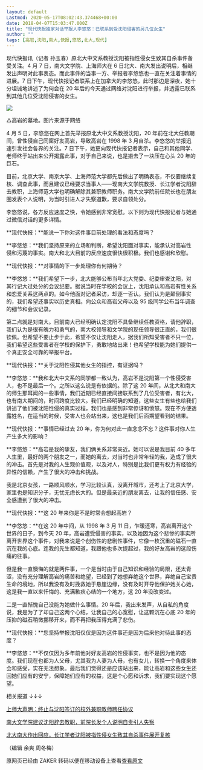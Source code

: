 ```yaml
---
layout: default
Lastmod: 2020-05-17T08:02:43.374468+00:00
date: 2018-04-07T15:03:47.000Z
title: "现代快报独家对话举报人李悠悠：已联系到受沈阳侵害的另几位女生"
author: ""
tags: [高岩,沈阳,南大,快报,悠悠,北大,现代]
---
```


现代快报讯（记者 孙玉春）原北大中文系教授沈阳被指性侵女生致其自杀事件备受关注。4 月 7 日，南大文学院、上海师大在 6 日北大、南大发出说明后，相继发出声明对此事表态。而此事件的当事一方、举报者李悠悠也一直在关注着事情的进展。7 日下午，现代快报记者联系上在加拿大的李悠悠，此时那边是深夜，她十分坦诚地讲述了为何会在 20 年后的今天通过网络对沈阳进行举报，并透露已联系到其他几位受沈阳侵害的女生。

[![](https://images.weserv.nl/?url=https%3A//archive.vn/U8c8q/36d3cd564dbfcaf6f0fb6883464178cec3b1bad6.jpg)](https://images.weserv.nl/?url=https%3A//archive.vn/U8c8q/36d3cd564dbfcaf6f0fb6883464178cec3b1bad6.jpg)

△高岩的墓地。图片来源于网络

4 月 5 日，李悠悠在网上首先举报原北大中文系教授沈阳，20 年前在北大任教期间，曾性侵自己同窗好友高岩，导致高岩在 1998 年 3 月自杀。李悠悠的举报迅速引发社会各界的关注。7 日下午，她更向现代快报记者表示，自己和其他同学、老师终于站出来公开揭露此事，对于自己来说，也是搬去了一块压在心头 20 年的巨石。

目前，北京大学、南京大学、上海师范大学都先后做出了明确表态，不仅要继续复核、调查此事，而且建议已经要求当事人——现南大文学院教授、长江学者沈阳辞去教职，上海师范大学也明确解除其兼职教师职务。南大文学院前任院长也在朋友圈发表个人说明，为当时引进人才失察道歉，要求自领处分。

李悠悠说，各方反应速度之快，令她感到非常宽慰。以下则为现代快报记者与她通过微信对话的更多详情。

**现代快报：**能说一下你对这件事目前处理的看法和态度吗？

**李悠悠：**我们坚持原来的立场和判断，希望沈阳面对事实，能承认对高岩性侵和污蔑的事实。南大和北大目前的反应速度很快很积极。我们也感谢和欣慰。

**现代快报：**对事情的下一步处理你有何期待？

**李悠悠：**我们希望下一步，北大能够公布当年北大党委、纪委审查沈阳，对其行记大过处分的会议纪要。据说当时在学校的会议上，沈阳承认和高岩有性关系和恋爱关系这两点的。如今他面对记者采访，却逐一否认。我们认为是颠倒事实的，我们希望还事实以历史真相。向公众和高岩父母以及 95 级同学公布当年调查的细节和会议记录。

第二点就是对南大。目前南大已经明确认定沈阳不具备继续任教资格，请他辞职，我们认为是很有魄力和勇气的，南大校领导和文学院的现任领导很正直的，我们很钦佩。但希望不要止步于此，希望不仅让沈阳走人，据我们所知受害者不只一位，我们希望这些受害者在学校的保护下，勇敢地站出来！也希望学校能为她们提供一个真正安全可靠的举报平台。

**现代快报：**关于沈阳性侵其他女生的指控，有证据吗？

**李悠悠：**我和北大中文系的同学都一致认为，高岩不是沈阳第一个性侵受害人，也不是最后一个。之所以这么说是有依据的。除了这 20 年间，从北大和南大的师生那耳闻的一些事情，我们近期已经直接间接联系到了几位受害者，有北大，也有南大期间的，时间跨度比较大。我们已经明确的知道，这些女生有些也给我们讲述了他们被沈阳性侵的真实过程，我们也是感到非常惊讶和愤怒。现在不方便透露姓名，在适当的时候，受害人也会站出来，这也是我们后面期望看到的结果。

**现代快报：**事情已经过去 20 年，你为何对此一直念念不忘？这件事对你人生产生多大的影响？

**李悠悠：**高岩是我的挚友，我们俩关系非常亲近。她可以说是我目前 40 多年人生里，最好的两个朋友之一，而她的离去，对当时也非常年轻的我，造成了很大的冲击。首先是对我的人生观价值观，以及对人，特别是比我们更有权力有经验的异性的信赖，产生了很大的冲击和挑战。

我是北京女孩，一路顺风顺水，学习比较认真，没离开城市，还考上了北京大学，家里也是知识分子，无忧无虑长大的。但是最亲近的朋友离去，让我的信任感、安全感遭到了很大的冲击。

**现代快报：**这 20 年来你是不是时常会想起高岩？

**李悠悠：**在这 20 年中间，从 1998 年 3 月 11 日，乍暖还寒，高岩离开这个世界的日子，到今天 20 年，高岩遭受侵害的事实，以及她因为这个悲惨的事实所离开世界这个事件，对我来说是个创伤性的悲剧性事件，它像一枚沉重的磁石一直沉在我的心底。连我的先生都知道，我跟他也多次提起过，我的好友高岩的这段伤痛的往事。

但是我一直懊悔的就是两件事，一个是当时由于自己知识和经验的局限，还太青涩，没有充分理解高岩的痛苦和绝望，已经到了她想弃绝这个世界，弃绝自己宝贵生命的境地，所以我没有及时挽救她于悬崖边缘，没有及时开导他保护她关心她，这是我一直以来忏悔的、充满歉疚心结的一个地方，这 20 年没改变过。

二是一直惭愧自己没能为她做什么事情。20 年后，我出来发声，从自私的角度说，我是为了了却自己这两个心结，让我自己的心宽慰，让这颗沉在心底 20 年的压抑的磁石稍微挪移开来，而不再把我压得充满了悲伤。

**现代快报：**您坚持举报沈阳仅仅是因为这件事还是因为后来他对待此事的态度？

**李悠悠：**不仅仅因为多年前他对好友高岩的性侵事实，也不是因为他的态度。我们现在也都为人父母，尤其我为人妻为人母，也有女儿，转换一个角度来体会和感受，实在无法想象。最后我们觉得还是应该站出来，能让高岩和这些女生还回她们应有的安宁，保障她们应有的权益，这是个心愿和诉求，我们要实现这个愿望。

相关报道 ↓↓↓

[上师大声明：终止与沈阳签订的校外兼职教师聘任协议](https://archive.vn/o/U8c8q/https://iphone.myzaker.com/zaker/l.php?u=http%3A%2F%2Fapp.myzaker.com%2Fnews%2Farticle.php%3Fpk%3D5ac8607d1bc8e01e7f0000c4&target=_new)

[南大文学院建议沈阳辞去教职，前院长发个人说明自责引人失察](https://archive.vn/o/U8c8q/https://iphone.myzaker.com/zaker/l.php?u=http%3A%2F%2Fapp.myzaker.com%2Fnews%2Farticle.php%3Fpk%3D5ac82a891bc8e04e7f000026&target=_new)

[北大南大作出回应，长江学者沈阳被指性侵女生致其自杀事件展开复核](https://archive.vn/o/U8c8q/https://iphone.myzaker.com/zaker/l.php?u=http%3A%2F%2Fapp.myzaker.com%2Fnews%2Farticle.php%3Fpk%3D5ac78a5c1bc8e0e531000166&target=_new)

（编辑 余爽 周冬梅）

原网页已经由 ZAKER 转码以便在移动设备上查看[查看原文](https://archive.vn/o/U8c8q/api.myzaker.com/article/index.php?id=5ac8976b1bc8e0407f0001d4)

